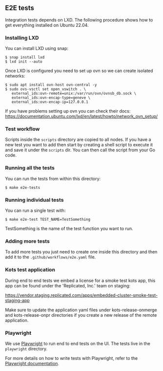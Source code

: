 ## E2E tests

Integration tests depends on LXD. The following procedure shows
how to get everything installed on Ubuntu 22.04.

### Installing LXD

You can install LXD using snap:

```
$ snap install lxd
$ lxd init --auto
```
Once LXD is configured you need to set up ovn so we can create isolated
networks:

```
$ sudo apt install ovn-host ovn-central -y
$ sudo ovs-vsctl set open_vswitch . \
   external_ids:ovn-remote=unix:/var/run/ovn/ovnsb_db.sock \
   external_ids:ovn-encap-type=geneve \
   external_ids:ovn-encap-ip=127.0.0.1
```

If you have problems setting up ovn you can check their docs:
https://documentation.ubuntu.com/lxd/en/latest/howto/network_ovn_setup/

### Test workflow

Scripts inside the `scripts` directory are copied to all nodes.
If you have a new test you want to add then start by creating a
shell script to execute it and save it under the `scripts` dir.
You can then call the script from your Go code.

### Running all the tests

You can run the tests from within this directory:

```
$ make e2e-tests
```

### Running individual tests

You can run a single test with:

```
$ make e2e-test TEST_NAME=TestSomething
```

TestSomething is the name of the test function you want to run.

### Adding more tests

To add more tests you just need to create one inside this directory
and then add it to the `.github/workflows/e2e.yaml` file.


### Kots test application

During end to end tests we embed a license for a smoke test kots app,
this app can be found under the 'Replicated, Inc.' team on staging:

https://vendor.staging.replicated.com/apps/embedded-cluster-smoke-test-staging-app

Make sure to update the application yaml files under kots-release-onmerge
and kots-release-onpr directories if you create a new release of the remote
application.

### Playwright

We use [Playwright](https://playwright.dev/) to run end to end tests on the UI.
The tests live in the `playwright` directory.

For more details on how to write tests with Playwright, refer to the [Playwright documentation](https://playwright.dev/docs/writing-tests).
